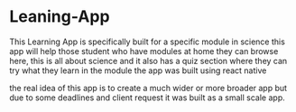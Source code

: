 # Leaning-App

This Learning App is specifically built for a specific module in science this app will help those student who have modules at home they can browse here, this is all about science and it also has a quiz section where they can try what they learn in the module the app was built using react native

the real idea of this app is to create a much wider or more broader app but due to some deadlines and client request it was built as a small scale app.